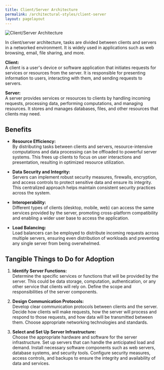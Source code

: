 ```yaml
---
title: Client/Server Architecture
permalink: /architectural-styles/client-server
layout: pagelayout
---
```


![Client/Server Architecture](./../../pictures/client_server_architecture.png)

In client/server architecture, tasks are divided between clients and servers in a networked environment. It is widely used in applications such as web browsing, email, file sharing, and more.

**Client:**  
A client is a user's device or software application that initiates requests for services or resources from the server. It is responsible for presenting information to users, interacting with them, and sending requests to servers.

**Server:**  
A server provides services or resources to clients by handling incoming requests, processing data, performing computations, and managing resources. It stores and manages databases, files, and other resources that clients may need.

## Benefits

- **Resource Efficiency:**  
By distributing tasks between clients and servers, resource-intensive computations and data processing can be offloaded to powerful server systems. This frees up clients to focus on user interactions and presentation, resulting in optimized resource utilization.

- **Data Security and Integrity:**  
Servers can implement robust security measures, firewalls, encryption, and access controls to protect sensitive data and ensure its integrity. This centralized approach helps maintain consistent security practices across the system.

- **Interoperability:**  
Different types of clients (desktop, mobile, web) can access the same services provided by the server, promoting cross-platform compatibility and enabling a wider user base to access the application.

- **Load Balancing:**  
Load balancers can be employed to distribute incoming requests across multiple servers, ensuring even distribution of workloads and preventing any single server from being overwhelmed.

## Tangible Things to Do for Adoption

1. **Identify Server Functions:**  
   Determine the specific services or functions that will be provided by the server. This could be data storage, computation, authentication, or any other service that clients will rely on. Define the scope and responsibilities of the server components.

2. **Design Communication Protocols:**  
   Develop clear communication protocols between clients and the server. Decide how clients will make requests, how the server will process and respond to those requests, and how data will be transmitted between them. Choose appropriate networking technologies and standards.

3. **Select and Set Up Server Infrastructure:**  
   Choose the appropriate hardware and software for the server infrastructure. Set up servers that can handle the anticipated load and demand. Install necessary software components such as web servers, database systems, and security tools. Configure security measures, access controls, and backups to ensure the integrity and availability of data and services.

